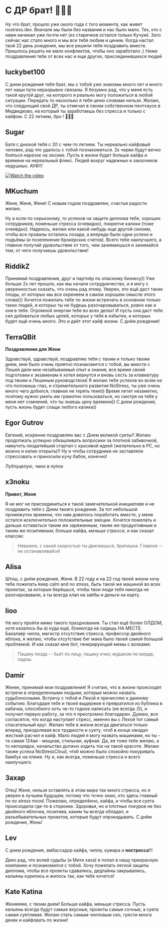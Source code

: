 # С ДР брат! 🥳🥳🥳

Ну что брат, прошло уже около года с того момента, как живет nostress.dev. Вначале мы были без названия и нас было мало. Тех, кто с нами начинал уже почти нет (из старичков остался только Кучум). Зато сейчас нас стало много и мы все тебя любим и ценим. Когда настал твой 22 день рождения, мы все решили тебя поздравить вместе. Пришлось решить не мало конфликтов, чтобы оно заработало ;) Ниже поздравления тебе от всех нас и еще других, присоединившихся людей

## luckybet100

С днем рождения тебя брат, мы с тобой уже знакомы много лет и много лет наши пути неразрывно связаны. Я безумно рад, что у меня есть такой крутой друг, на которого я реально могу положиться в любой ситуации. Передать то насколько я тебя ценю словами нельзя. Желаю, что следующий свой ДР, ты отмечал в своем собственном пентхаусе в Медведково, на который ты заработаешь без стресса и только с кайфом. С 22 летием, бро ! 🎂🥂🚀

## Sugar 

Батя с днюхой тебя с 20 с чем-то летием. Ты нереально кайфовый человек, рад что удалось с тобой познакомиться. 2к черви будут вечно бояться нарезок на зюсике.
Пусть в жизни будет больше кайфа и времени на нереальный флекс. Людей вокруг надежных и заказчиков недушных. АУФ!!!  

[![Watch the video](https://img.youtube.com/vi/-1SdFmIglfU/maxresdefault.jpg)](https://youtu.be/-1SdFmIglfU)

## MKuchum

Женя, Женя, Женя! С новым годом поздравляю, счастья радости желаю. 

Ну а если по серьезному, то успехов на защите диплома тебе, хороших сотрудников, поменьше стресса (очевидно), покрепче калики (тоже очеивдно). Надеюсь, желаю или какой-нибудь еще другой синоим, чтобы все провалы остались позади, а впереди были одни успехи и подъёмы (и позеленение брокерских счетов). Всего тебе наилучшего, а главное получай удовольствие от того, чем занимаешься и занимайся тем, от чего получаешь удовольствие!

## RiddikZ

Принимай поздравления, друг и партнёр по опасному бизнесу)) Уже больше 2х лет прошло, как мы начали сотрудничество, и я могу с уверенностью сказать, что очень рад этому. Уверен, это ещё даст такие плоды, от которых мы все охренеем в самом хорошем смысле этого слова))) Хочется пожелать тебе по жизни встречать в основном только таких людей, в которых ты не будешь разочаровываться, ровно как и они в тебе. Огромной энергии тебе во всех делах! И пусть она даст тебе сил добиваться любых целей, которых у тебя в избытки, и которых будет ещё очень много. Это и даёт этот кайф жизни. С днём рождения!

## TerraQBit

**Поздравление для Жени**

Здравствуй, здравствуй, поздравляю тебя с твоим и только твоим днем, мне было очень приятно познакомится с тобой, вы вместе с Лешей дали мне незабываемый опыт и знания, все время своей подготовки к экзаменам я хотел вернутся и вновь сесть за клавиатуру под твоим и Лешиным руководством)
Я желаю тебе успехов во всем на что положишь глаз, и стремительного развития NoStress, ты уже очень много чего добился, главное не терять темп))
Время летит незаметно, поэтому нужно уметь им грамотно пользоваться, но смотря на тебя у меня нет сомнений, что ты знаешь цену времени)) С днем рождения, пусть жизнь будет слаще любого калика))

## Egor Gutrov

Евгений, искренне поздравляю вас с Днем великой суеты!!
Желаю продолжать успешно обкашливать вопросики за плотной забивочкой, намутить пиздатейший стартап с красивой идеей (желательно в РС, но можно и калик открыть)!! Ну и чтобы сотрудники не заставляли стрессовать и приносили кучу бабок, конечно!

Лублуцелую, чмок в пупок

## x3noku
**Привет, Женя**

Я не мог не присоединиться к такой замечательной инициативе и не поздравить тебя с Днем твоего рождения. За тот небольшой промежуток времени, что нам довелось поработать вместе, у меня остался исключительно положительные эмоции.
Хочется пожелать и дальше оставаться таким же заряженным, таким же продуктивным и таким же позитивным; больше кайфа, *меньше стресса*, и как сказал классик:  

> Неважно, с какой скоростью ты двигаешься, братишка. Главное -- не
> останавливайся!

## Alisa

Штош, с днём рождения, Женя. В 22 году и на 22 год твоей жизни хочу тебе пожелать keep calm and no stress, быть такой же машиной во всех проектах, за которые берёшься, чтобы твои люди тебя никогда не разочаровавали, а ты всегда клал на заёбы и деньги на карту.

## Iioo

Не могу пройти мимо такого празднования. Ты стал ещё более ОЛДОМ, хотя казалось бы а) куда ещё, б)никогда не сидишь НА МЕСТЕ. Бакалавр чилла, магистр отсутствия стресса, профессор двойного яблока, я желаю, чтобы отсутствие биг мака было твоей самой большой проблемой. И как сказал мне бот, генерирующий мемы с волками:

>Пацану пизда -- бьёт по лицу, пацану очко; мудаком по морде, падлы 

## Damir

Женек, принимай мои поздравления! Я считаю, что в жизни происходят встречи в определенными людьми, которые можно назвать судьбоносными. Встречу с тобой и Лехой я причисляю к данному событию. Благодаря тебе и твоей выдержке я превратился из бублика в кабачка, способного хоть че-то годное написать (не всегда :D), и получил первую работу, за что я преогромно благодарен. Думаю, все согласятся, что когда наступает стресс, именно вы с Лехой тот самый спасательный круг. Желаю тебе в жизни всегда двигаться только вперед, преодолевая все трудности и суету, чтоб в конце ожидал жесткий расчил и кайф. Мало людей я могу назвать машинами, но ты - та самая 124ая - мощная, стильная, ауфная. Да, ее тоже тебе желаю, а то непорядок, начальство должно ездить ток на такой красоте. Желаю также успеха NoStressCloud, чтоб можно было спокойно покуривать бамбук на пляже. Ну и, как всегда, поменьше стресса и всего наилучшего.

## Захар   

Отец! Женя, нельзя оставлять в этом мире так много стресса, но я уверен в лучшем будущем, потому что точно знаю, кто здесь главный *по no stress mood*. Пожелаю, определённо, кайфа, и чтобы вся суета происходила где-то в сторонке. Здоровья, но и плотных покуров не без двойного яблочка, позитива, каким ты всегда обладал, и разъебывательных проектов, которые будут опрокидывать. С днём рождения, Жень!  

## Lev

С днем рождения, амбассадор кайфа, чилла, кумара и **ностресса**!!!

Дико рад, что волей судьбы (и Мити хаха) я попал в нашу прекрасную компанию и познакомился с тобой. Хочу пожелать легкой защиты диплома, чтобы все проекты сдавались, дедлайны закрывались, кальяны курились и жилось так, как тебе хочется!

## Kate Katina

Женяяяяя, с твоим днем! Больше кайфа, меньше стресса. Пусть кальяны всегда будут самые вкусные, проекты самые сочные, а суета самая суетливая. Желаю стать самым чилловым сео, грести многа деняк и кайфовать по жизни!
